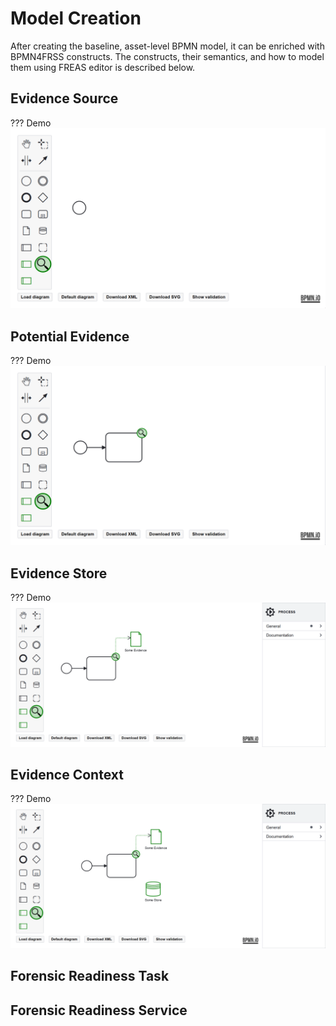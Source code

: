 # Model Creation

After creating the baseline, asset-level BPMN model, it can be enriched with BPMN4FRSS constructs. The constructs, their semantics, and how to model them using FREAS editor is described below.

## Evidence Source

??? Demo
    ![Demonstration of modelling Evidence Source](../img/EvidenceSource.gif)

## Potential Evidence

??? Demo
    ![Demonstration of modelling Potential Evidence](../img/PotentialEvidence.gif)

## Evidence Store

??? Demo
    ![Demonstration of modelling Evidence Store](../img/EvidenceStore.gif)

## Evidence Context

??? Demo
    ![Demonstration of modelling Evidence Context](../img/EvidenceContext.gif)

## Forensic Readiness Task

## Forensic Readiness Service
